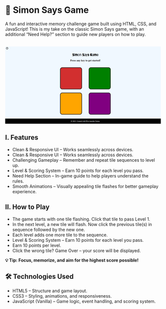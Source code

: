 # 🎯 Simon Says Game

<p>A fun and interactive memory challenge game built using HTML, CSS, and JavaScript!
This is my take on the classic Simon Says game, with an additional “Need Help?” section to guide new players on how to play.</p>
<br>
<img src="assets/landingPage.png" alt="Web Image" />
<h2>I. Features </h2>

<ul>
    <li>Clean & Responsive UI – Works seamlessly across devices.</li>
    <li>Clean & Responsive UI – Works seamlessly across devices.</li>
    <li>Challenging Gameplay – Remember and repeat tile sequences to level up.</li>
    <li>Level & Scoring System – Earn 10 points for each level you pass.</li>
    <li>Need Help Section – In-game guide to help players understand the rules.</li>
    <li>Smooth Animations – Visually appealing tile flashes for better gameplay experience.</li>
</ul>

<h2>II. How to Play</h2>
<ul>
    <li>The game starts with one tile flashing. Click that tile to pass Level 1.</li>
    <li>In the next level, a new tile will flash. Now click the previous tile(s) in sequence followed by the new one.</li>
    <li>Each level adds one more tile to the sequence.</li>
    <li>Level & Scoring System – Earn 10 points for each level you pass.</li>
    <li>Earn 10 points per level.</li>
    <li>Click the wrong tile? Game Over – your score will be displayed.</li>
</ul>

<b>💡 Tip: Focus, memorize, and aim for the highest score possible!</b>

<h2>🛠️ Technologies Used</h2>

<ul>
    <li>HTML5 – Structure and game layout.</li>
    <li>CSS3 – Styling, animations, and responsiveness.</li>
    <li>JavaScript (Vanilla) – Game logic, event handling, and scoring system.</li>
</ul>





